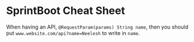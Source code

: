 # SprintBoot Cheat Sheet

When having an API, `@RequestParam(params) String name`, then you should put `www.website.com/api?name=Neelesh` to write in `name`.
